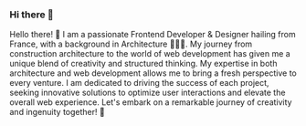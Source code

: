 ### Hi there 👋
Hello there! 👋 I am a passionate Frontend Developer  & Designer  hailing from France, with a background in Architecture 👷🏼‍♀️. My journey from construction architecture to the world of web development has given me a unique blend of creativity and structured thinking.
My expertise in both architecture and web development allows me to bring a fresh perspective to every venture. I am dedicated to driving the success of each project, seeking innovative solutions to optimize user interactions and elevate the overall web experience. Let's embark on a remarkable journey of creativity and ingenuity together! 🚀
<!--
**tugcekoksal/tugcekoksal** is a ✨ _special_ ✨ repository because its `README.md` (this file) appears on your GitHub profile.

Here are some ideas to get you started:

- 🔭 I’m currently working on ...
- 🌱 I’m currently learning ...
- 👯 I’m looking to collaborate on ...
- 🤔 I’m looking for help with ...
- 💬 Ask me about ...
- 📫 How to reach me: ...
- 😄 Pronouns: ...
- ⚡ Fun fact: ...
-->

